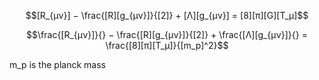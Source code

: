 
$$[R_{µν}] − \frac{[R][g_{µν}]}{[2]} + [Λ][g_{µν}] = [8][π][G][T_µ]$$

$$\frac{[R_{µν}]}{} − \frac{[R][g_{µν}]}{[2]} + \frac{[Λ][g_{µν}]}{} = \frac{[8][π][T_µ]}{[m_p]^2}$$

m_p is the planck mass